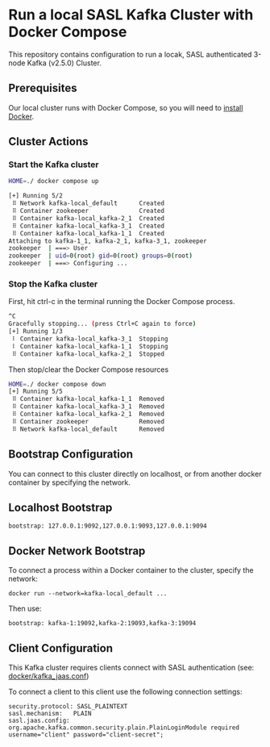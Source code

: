 # Run a local SASL Kafka Cluster with Docker Compose

This repository contains configuration to run a locak, SASL authenticated 3-node Kafka (v2.5.0) Cluster.

## Prerequisites

Our local cluster runs with Docker Compose, so you will need to [install Docker](https://www.docker.com/).

## Cluster Actions

### Start the Kafka cluster

```bash
HOME=./ docker compose up

[+] Running 5/2
 ⠿ Network kafka-local_default      Created                                                 3.3s
 ⠿ Container zookeeper              Created                                                 0.1s
 ⠿ Container kafka-local_kafka-2_1  Created                                                 0.1s
 ⠿ Container kafka-local_kafka-3_1  Created                                                 0.1s
 ⠿ Container kafka-local_kafka-1_1  Created                                                 0.1s
Attaching to kafka-1_1, kafka-2_1, kafka-3_1, zookeeper
zookeeper  | ===> User
zookeeper  | uid=0(root) gid=0(root) groups=0(root)
zookeeper  | ===> Configuring ...
```

### Stop the Kafka cluster

First, hit ctrl-c in the terminal running the Docker Compose process.

```bash
^C
Gracefully stopping... (press Ctrl+C again to force)
[+] Running 1/3
 ⠇ Container kafka-local_kafka-3_1  Stopping                                                10.9s
 ⠇ Container kafka-local_kafka-1_1  Stopping                                                10.9s
 ⠿ Container kafka-local_kafka-2_1  Stopped                                                 5.1s
```

Then stop/clear the Docker Compose resources

```bash
HOME=./ docker compose down
[+] Running 5/5
 ⠿ Container kafka-local_kafka-1_1  Removed                                                 0.0s
 ⠿ Container kafka-local_kafka-3_1  Removed                                                 0.0s
 ⠿ Container kafka-local_kafka-2_1  Removed                                                 0.0s
 ⠿ Container zookeeper              Removed                                                 0.0s
 ⠿ Network kafka-local_default      Removed                                                 2.4s
```
 
## Bootstrap Configuration

You can connect to this cluster directly on localhost, or from another docker container by specifying the network.

## Localhost Bootstrap

```
bootstrap: 127.0.0.1:9092,127.0.0.1:9093,127.0.0.1:9094
```

## Docker Network Bootstrap

To connect a process within a Docker container to the cluster, specify the network:
 
```
docker run --network=kafka-local_default ...
```

Then use:

```
bootstrap: kafka-1:19092,kafka-2:19093,kafka-3:19094 
```

## Client Configuration

This Kafka cluster requires clients connect with SASL authentication (see: [docker/kafka_jaas.conf](docker/kafka_jaas.conf))

To connect a client to this client use the following connection settings:

```
security.protocol: SASL_PLAINTEXT
sasl.mechanism:   PLAIN
sasl.jaas.config:  org.apache.kafka.common.security.plain.PlainLoginModule required username="client" password="client-secret";
```
